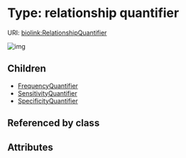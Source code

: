
# Type: relationship quantifier




URI: [biolink:RelationshipQuantifier](https://w3id.org/biolink/vocab/RelationshipQuantifier)


![img](http://yuml.me/diagram/nofunky;dir:TB/class/[RelationshipQuantifier]^-[SpecificityQuantifier],%20[RelationshipQuantifier]^-[SensitivityQuantifier],%20[RelationshipQuantifier]^-[FrequencyQuantifier])

## Children

 * [FrequencyQuantifier](FrequencyQuantifier.md)
 * [SensitivityQuantifier](SensitivityQuantifier.md)
 * [SpecificityQuantifier](SpecificityQuantifier.md)

## Referenced by class


## Attributes

